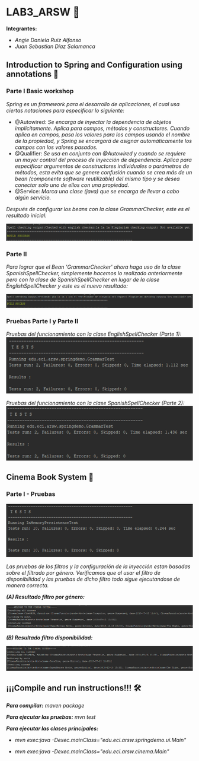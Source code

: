 # LAB3_ARSW  🚀
**Integrantes:**


* _Angie Daniela Ruiz Alfonso_
* _Juan Sebastian Díaz Salamanca_ 
## Introduction to Spring and Configuration using annotations 🔎
### Parte I Basic workshop
_Spring es un framework para el desarrollo de aplicaciones, el cual usa ciertas notaciones para especificar lo siguiente:_


  * @Autowired: _Se encarga de inyectar la dependencia de objetos implícitamente. Aplica para campos, métodos y constructores. Cuando aplica en campos, pasa los valores para los campos usando el nombre de la propiedad, y Spring se encargará de asignar automáticamente los campos con los valores pasados._
  * @Qualifier: _Se usa en conjunto con @Autowired y cuando se requiere un mayor control del proceso de inyección de dependencia. Aplica para especificar argumentos de constructores individuales o parámetros de métodos, esta evita que se genere confusión cuando se crea más de un bean (componente software reutilizable) del mismo tipo y se desea conectar solo uno de ellos con una propiedad._
  * @Service: _Marca una clase (java) que se encarga de llevar a cabo algún servicio._  
  
  
_Después de configurar los beans con la clase GrammarChecker, este es el resultado inicial:_


![alt text](https://raw.githubusercontent.com/angiedanielar/LAB3_ARSW/master/img/1.png)
### Parte II
_Para lograr que el Bean 'GrammarChecker' ahora haga uso de la clase SpanishSpellChecker, simplemente hacemos lo realizado anteriormente pero con la clase de SpanishSpellChecker en lugar de la clase EnglishSpellChecker y este es el nuevo resultado:_


![alt text](https://raw.githubusercontent.com/angiedanielar/LAB3_ARSW/master/img/2.png)
### Pruebas Parte I y Parte II
_Pruebas del funcionamiento con la clase EnglishSpellChecker (Parte 1):_
![alt text](https://raw.githubusercontent.com/angiedanielar/LAB3_ARSW/master/img/3.png)


_Pruebas del funcionamiento con la clase SpanishSpellChecker (Parte 2):_
![alt text](https://raw.githubusercontent.com/angiedanielar/LAB3_ARSW/master/img/4.png)
## Cinema Book System 🎥
### Parte I - Pruebas 
![alt text](https://raw.githubusercontent.com/angiedanielar/LAB3_ARSW/master/img/5.png)


_Las pruebas de los filtros y la configuración de la inyección estan basadas sobre el filtrado por género. Verificamos que al usar el filtro de disponibilidad y las pruebas de dicho filtro todo sigue ejecutandose de manera correcta._


_**(A) Resultado filtro por género:**_


![alt text](https://raw.githubusercontent.com/angiedanielar/LAB3_ARSW/master/img/6.png)


_**(B) Resultado filtro disponibilidad:**_


![alt text](https://raw.githubusercontent.com/angiedanielar/LAB3_ARSW/master/img/7.png)
### 
## ¡¡¡Compile and run instructions!!! 🛠️
**_Para compilar:_**
_maven package_


**_Para ejecutar las pruebas:_**
_mvn test_


**_Para ejecutar las clases principales:_** 
 * _mvn exec:java -Dexec.mainClass="edu.eci.arsw.springdemo.ui.Main"_
 
 
 * _mvn exec:java -Dexec.mainClass="edu.eci.arsw.cinema.Main"_

 

